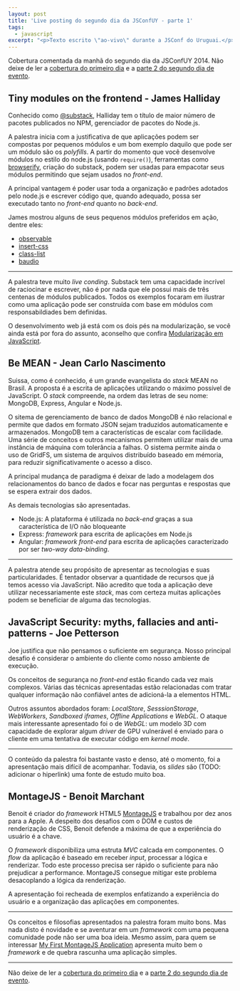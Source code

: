 ```yaml
---
layout: post
title: 'Live posting do segundo dia da JSConfUY - parte 1'
tags:
  - javascript
excerpt: "<p>Texto escrito \"ao-vivo\" durante a JSConf do Uruguai.</p>"
---
```


Cobertura comentada da manhã do segundo dia da JSConfUY 2014. Não deixe de ler a [cobertura do primeiro dia](primeiro-dia-jsconf-uy.html) e a [parte 2 do segundo dia de evento](segundo-dia-jsconf-uy-parte-2.html).

## Tiny modules on the frontend - James Halliday

Conhecido como [@substack](https://twitter.com/substack‎), Halliday tem o título de maior número de pacotes publicados no NPM, gerenciador de pacotes do Node.js.

A palestra inicia com a justificativa de que aplicações podem ser compostas por pequenos módulos e um bom exemplo daquilo que pode ser um módulo são os *polyfills*. A partir do momento que você desenvolve módulos no estilo do node.js (usando `require()`), ferramentas como [browserify](https://github.com/substack/node-browserify), criação do substack, podem ser usadas para empacotar seus módulos permitindo que sejam usados no *front-end*.

A principal vantagem é poder usar toda a organização e padrões adotados pelo node.js e escrever código que, quando adequado, possa ser executado tanto no *front-end* quanto no *back-end*.

James mostrou alguns de seus pequenos módulos preferidos em ação, dentre eles:

- [observable](https://www.npmjs.org/package/observable)
- [insert-css](https://www.npmjs.org/package/insert-css)
- [class-list](https://www.npmjs.org/package/class-list)
- [baudio](https://www.npmjs.org/package/baudio)

--------

A palestra teve muito *live conding*. Substack tem uma capacidade incrível de raciocinar e escrever, não é por nada que ele possui mais de três centenas de módulos publicados. Todos os exemplos focaram em ilustrar como uma aplicação pode ser construída com base em módulos com responsabildiades bem definidas.

O desenvolvimento web já está com os dois pés na modularização, se você ainda está por fora do assunto, aconselho que confira [Modularização em JavaScript](tableless.com.br/modularizacao-em-javascript).


## Be MEAN - Jean Carlo Nascimento

Suissa, como é conhecido, é um grande evangelista do *stack* MEAN no Brasil. A proposta é a escrita de aplicações utilizando o máximo possível de JavaScript. O *stack* compreende, na ordem das letras de seu nome: MongoDB, Express, Angular e Node.js.

O sitema de gerenciamento de banco de dados MongoDB é não relacional e permite que dados em formato JSON sejam traduzidos automaticamente e armazenados. MongoDB tem a características de escalar com facilidade. Uma série de conceitos e outros mecanismos permitem utilizar mais de uma instância de máquina com tolerância a falhas. O sistema permite ainda o uso de GridFS, um sistema de arquivos distribuído baseado em mémoria, para reduzir significativamente o acesso a disco.

A principal mudança de paradigma é deixar de lado a modelagem dos relacionamentos do banco de dados e focar nas perguntas e respostas que se espera extrair dos dados.

As demais tecnologias são apresentadas.

- Node.js:  A plataforma  é utilizada no *back-end* graças a sua característica de I/O não bloqueante
- Express: *framework* para escrita de aplicações em Node.js
- Angular: *framework front-end* para escrita de aplicações caracterizado por ser *two-way data-binding*.

-------

A palestra atende seu propósito de apresentar as tecnologias e suas particularidades. É tentador observar a quantidade de recursos que já temos acesso via JavaScript. Não acredito que toda a aplicação deve utilizar necessariamente este *stack*, mas com certeza muitas aplicações podem se beneficiar de alguma das tecnologias.

## JavaScript Security: myths, fallacies and anti-patterns - Joe Petterson

Joe justifica que não pensamos o suficiente em segurança. Nosso principal desafio é considerar o ambiente do cliente como nosso ambiente de execução.

Os conceitos de segurança no *front-end* estão ficando cada vez mais complexos. Várias das técnicas apresentadas estão relacionadas com tratar qualquer informação não confiável antes de adicioná-la a elementos HTML.

Outros assuntos abordados foram: *LocalStore*, *SesssionStorage*, *WebWorkers*, *Sandboxed iframes*, *Offline Applications* e *WebGL*. O ataque mais interessante apresentado foi o de *WebGL*: um modelo 3D com capacidade de explorar algum *driver* de GPU vulnerável é enviado para o cliente em uma tentativa de executar código em *kernel mode*.

-----

O conteúdo da palestra foi bastante vasto e denso, até o momento, foi a apresentação mais difícil de acompanhar. Todavia, os *slides* são (TODO: adicionar o hiperlink) uma fonte de estudo muito boa.


## MontageJS - Benoit Marchant

Benoit é criador do *framework* HTML5 [MontageJS](http://montagejs.org) e trabalhou por dez anos para a Apple. A despeito dos desafios com o DOM e custos de renderização de CSS, Benoit defende a máxima de que a experiência do usuário é a chave.

O *framework* disponibiliza uma estruta *MVC* calcada em componentes. O *flow* da aplicação é baseado em receber *input*, processar a lógica e renderizar. Todo este processo precisa ser rápido o suficiente para não prejudicar a performance. MontageJS consegue mitigar este problema desacoplando a lógica da renderização.

A apresentação foi recheada de exemplos enfatizando a experiência do usuário e a organização das aplicações em componentes.

------------

Os conceitos e filosofias apresentados na palestra foram muito bons. Mas nada disto é novidade e se aventurar em um *framework* com uma pequena comunidade pode não ser uma boa ideia. Mesmo assim, para quem se interessar [My First MontageJS Application](http://renaun.com/blog/2013/05/my-first-montagejs-application) apresenta muito bem o *framework* e de quebra rascunha uma aplicação simples.

------------

Não deixe de ler a [cobertura do primeiro dia](primeiro-dia-jsconf-uy.html) e a [parte 2 do segundo dia de evento](segundo-dia-jsconf-uy-parte-2.html).
